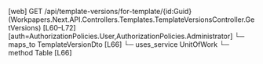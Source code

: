 [web] GET /api/template-versions/for-template/{id:Guid}  (Workpapers.Next.API.Controllers.Templates.TemplateVersionsController.GetVersions)  [L60–L72] [auth=AuthorizationPolicies.User,AuthorizationPolicies.Administrator]
  └─ maps_to TemplateVersionDto [L66]
  └─ uses_service UnitOfWork
    └─ method Table [L66]

